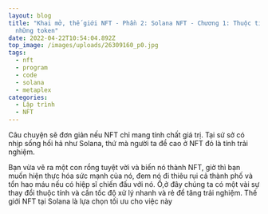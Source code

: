 ```yaml
---
layout: blog
title: "Khai mở, thế giới NFT - Phần 2: Solana NFT - Chương 1: Thuộc tính cho
  những token"
date: 2022-04-22T10:54:04.892Z
top_image: /images/uploads/26309160_p0.jpg
tags:
  - nft
  - program
  - code
  - solana
  - metaplex
categories:
  - Lập trình
  - NFT
---
```

Câu chuyện sẽ đơn giản nếu NFT chỉ mang tính chất giá trị. Tại sứ sở có nhịp sống hối hả như Solana, thứ mà người ta đề cao ở NFT đó là tính trải nghiệm.

Bạn vừa vẽ ra một con rồng tuyệt vời và biến nó thành NFT, giờ thì bạn muốn hiện thực hóa sức mạnh của nó, đem nó đi thiêu rụi cả thành phố và tổn hao máu nếu có hiệp sĩ chiến đấu với nó. Ồ,ở đây chúng ta có một vài sự thay đổi thuộc tính và cần tốc độ xử lý nhanh và rẻ để tăng trải nghiệm. Thế giới NFT tại Solana là lựa chọn tối ưu cho việc này

<!-- more -->